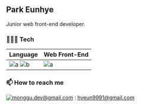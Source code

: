 ## Park Eunhye

Junior web front-end developer.

### 🧑🏻‍💻 Tech

| Language                                                                                                                                                                                                      | Web Front-End                                                                                |
| ------------------------------------------------------------------------------------------------------------------------------------------------------------------------------------------------------------- | -------------------------------------------------------------------------------------------- |
| ![a](https://img.shields.io/badge/JavaScript-f7df11?style=flat-square&logo=JavaScript&logoColor=black) ![b](https://img.shields.io/badge/TypeScript-007ACC?style=flat-square&logo=TypeScript&logoColor=white) | ![a](https://img.shields.io/badge/React-61dafb?style=flat-square&logo=React&logoColor=black) |

### 📫 How to reach me

[![monggu.dev@gmail.com](https://img.shields.io/badge/Gmail-d14836?style=flat-square&logo=Gmail&logoColor=white&link=mailto:pkiopb@gmail.com)](mailto:hyeun@gmail.com) : hyeun9991@gmail.com
